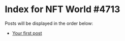 # Index for NFT World #4713
Posts will be displayed in the order below:

- [Your first post](./001-first.md)

